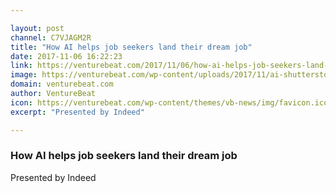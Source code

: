 ```yaml
---

layout: post
channel: C7VJAGM2R
title: "How AI helps job seekers land their dream job"
date: 2017-11-06 16:22:23
link: https://venturebeat.com/2017/11/06/how-ai-helps-job-seekers-land-their-dream-job/
image: https://venturebeat.com/wp-content/uploads/2017/11/ai-shutterstock_529299211-1.jpg?fit=780%2C520&strip=all
domain: venturebeat.com
author: VentureBeat
icon: https://venturebeat.com/wp-content/themes/vb-news/img/favicon.ico
excerpt: "Presented by Indeed"

---
```


### How AI helps job seekers land their dream job

Presented by Indeed